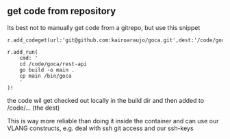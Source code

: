 
## get code from repository

Its best not to manually get code from a gitrepo, but use this snippet

```golang
r.add_codeget(url:'git@github.com:kairoaraujo/goca.git',dest:'/code/goca')!

r.add_run(
	cmd: '
	cd /code/goca/rest-api
	go build -o main .
	cp main /bin/goca
	'
)!
```

the code wil get checked out locally in the build dir and then added to /code/... (the dest)

This is way more reliable than doing it inside the container and can use our VLANG constructs, e.g. deal with ssh git access and our ssh-keys


